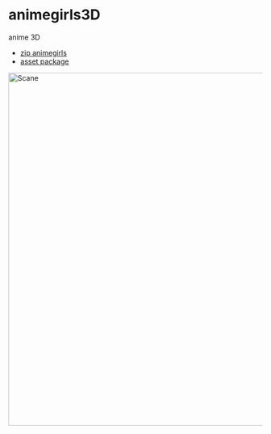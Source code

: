 # animegirls3D
anime 3D 


- [zip animegirls](https://drive.google.com/drive/folders/1ge4WCsCmKvX__MxnB_YbEuyknooyNDyI?usp=drive_link)
- [asset package](https://drive.google.com/drive/folders/1ge4WCsCmKvX__MxnB_YbEuyknooyNDyI?usp=drive_link)

<img loading="lazy" width="700px" src="./Screenshot(9).png" alt="Scane" />

